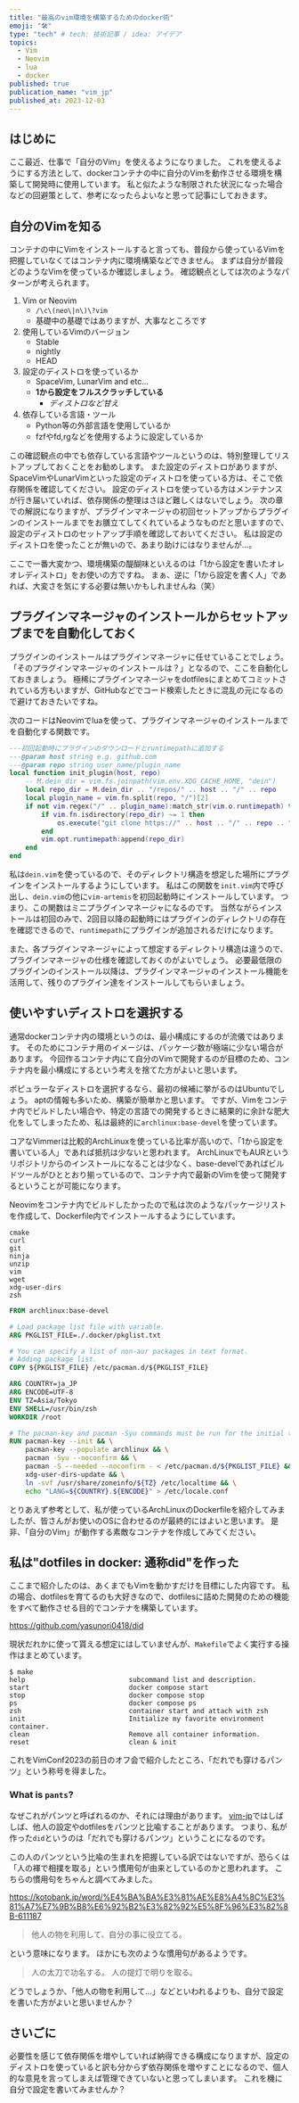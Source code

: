 ```yaml
---
title: "最高のvim環境を構築するためのdocker術"
emoji: "🛠"
type: "tech" # tech: 技術記事 / idea: アイデア
topics:
  - Vim
  - Neovim
  - lua
  - docker
published: true
publication_name: "vim_jp"
published_at: 2023-12-03
---
```


## はじめに

ここ最近、仕事で「自分のVim」を使えるようになりました。
これを使えるようにする方法として、dockerコンテナの中に自分のVimを動作させる環境を構築して開発時に使用しています。
私と似たような制限された状況になった場合などの回避策として、参考になったらよいなと思って記事にしておきます。

## 自分のVimを知る

コンテナの中にVimをインストールすると言っても、普段から使っているVimを把握していなくてはコンテナ内に環境構築などできません。
まずは自分が普段どのようなVimを使っているか確認しましょう。
確認観点としては次のようなパターンが考えられます。

1. Vim or Neovim
    * `/\c\(neo\|n\)\?vim`
    * 基礎中の基礎ではありますが、大事なところです
1. 使用しているVimのバージョン
    * Stable
    * nightly
    * HEAD
1. 設定のディストロを使っているか
    * SpaceVim, LunarVim and etc...
    * **1から設定をフルスクラッチしている**
        * *ディストロなど甘え*
1. 依存している言語・ツール
    * Python等の外部言語を使用しているか
    * fzfやfd,rgなどを使用するように設定しているか

この確認観点の中でも依存している言語やツールというのは、特別整理してリストアップしておくことをお勧めします。
また設定のディストロがありますが、SpaceVimやLunarVimといった設定のディストロを使っている方は、そこで依存関係を確認してください。
設定のディストロを使っている方はメンテナンスが行き届いていれば、依存関係の整理はさほど難しくはないでしょう。
次の章での解説になりますが、プラグインマネージャの初回セットアップからプラグインのインストールまでをお膳立てしてくれているようなものだと思いますので、設定のディストロのセットアップ手順を確認しておいてください。
私は設定のディストロを使ったことが無いので、あまり助けにはなりませんが…。

ここで一番大変かつ、環境構築の醍醐味といえるのは「1から設定を書いたオレオレディストロ」をお使いの方ですね。
まぁ、逆に「1から設定を書く人」であれば、大変さを気にする必要は無いかもしれませんね（笑）

## プラグインマネージャのインストールからセットアップまでを自動化しておく

プラグインのインストールはプラグインマネージャに任せていることでしょう。
「そのプラグインマネージャのインストールは？」となるので、ここを自動化しておきましょう。
極稀にプラグインマネージャをdotfilesにまとめてコミットされている方もいますが、GitHubなどでコード検索したときに混乱の元になるので避けておきたいですね。

次のコードはNeovimでluaを使って、プラグインマネージャのインストールまでを自動化する関数です。

```lua
---初回起動時にプラグインのダウンロードとruntimepathに追加する
---@param host string e.g. github.com
---@param repo string user_name/plugin_name
local function init_plugin(host, repo)
    -- M.dein_dir = vim.fs.joinpath(vim.env.XDG_CACHE_HOME, "dein")
    local repo_dir = M.dein_dir .. "/repos/" .. host .. "/" .. repo
    local plugin_name = vim.fn.split(repo, "/")[2]
    if not vim.regex("/" .. plugin_name):match_str(vim.o.runtimepath) then
        if vim.fn.isdirectory(repo_dir) ~= 1 then
            os.execute("git clone https://" .. host .. "/" .. repo .. " " .. repo_dir)
        end
        vim.opt.runtimepath:append(repo_dir)
    end
end
```

私は`dein.vim`を使っているので、そのディレクトリ構造を想定した場所にプラグインをインストールするようにしています。
私はこの関数を`init.vim`内で呼び出し、`dein.vim`の他に`vim-artemis`を初回起動時にインストールしています。
つまり、この関数はミニプラグインマネージャになるのです。
当然ながらインストールは初回のみで、2回目以降の起動時にはプラグインのディレクトリの存在を確認できるので、`runtimepath`にプラグインが追加されるだけになります。

また、各プラグインマネージャによって想定するディレクトリ構造は違うので、プラグインマネージャの仕様を確認しておくのがよいでしょう。
必要最低限のプラグインのインストール以降は、プラグインマネージャのインストール機能を活用して、残りのプラグイン達をインストールしてもらいましょう。

## 使いやすいディストロを選択する

通常dockerコンテナ内の環境というのは、最小構成にするのが流儀ではあります。
そのためにコンテナ用のイメージは、パッケージ数が極端に少ない場合があります。
今回作るコンテナ内にて自分のVimで開発するのが目標のため、コンテナ内を最小構成にするという考えを捨てた方がよいと思います。

ポピュラーなディストロを選択するなら、最初の候補に挙がるのはUbuntuでしょう。
aptの情報も多いため、構築が簡単かと思います。
ですが、Vimをコンテナ内でビルドしたい場合や、特定の言語での開発するときに結果的に余計な肥大化をしてしまったため、私は最終的に`archlinux:base-devel`を使っています。

コアなVimmerは比較的ArchLinuxを使っている比率が高いので、「1から設定を書いている人」であれば抵抗は少ないと思われます。
ArchLinuxでもAURというリポジトリからのインストールになることは少なく、base-develであればビルドツールがひととおり揃っているので、コンテナ内で最新のVimを使って開発するということが可能になります。

Neovimをコンテナ内でビルドしたかったので私は次のようなパッケージリストを作成して、Dockerfile内でインストールするようにしています。

```text
cmake
curl
git
ninja
unzip
vim
wget
xdg-user-dirs
zsh
```

```Dockerfile
FROM archlinux:base-devel

# Load package list file with variable.
ARG PKGLIST_FILE=./.docker/pkglist.txt

# You can specify a list of non-aur packages in text format.
# Adding package list.
COPY ${PKGLIST_FILE} /etc/pacman.d/${PKGLIST_FILE}

ARG COUNTRY=ja_JP
ARG ENCODE=UTF-8
ENV TZ=Asia/Tokyo
ENV SHELL=/usr/bin/zsh
WORKDIR /root

# The pacman-key and pacman -Syu commands must be run for the initial time with archlinux images.
RUN pacman-key --init && \
    pacman-key --populate archlinux && \
    pacman -Syu --noconfirm && \
    pacman -S --needed --noconfirm - < /etc/pacman.d/${PKGLIST_FILE} && \
    xdg-user-dirs-update && \
    ln -svf /usr/share/zoneinfo/${TZ} /etc/localtime && \
    echo "LANG=${COUNTRY}.${ENCODE}" > /etc/locale.conf
```

とりあえず参考として、私が使っているArchLinuxのDockerfileを紹介してみましたが、皆さんがお使いのOSに合わせるのが最終的にはよいと思います。
是非、「自分のVim」が動作する素敵なコンテナを作成してみてください。

## 私は"dotfiles in docker: 通称did"を作った

ここまで紹介したのは、あくまでもVimを動かすだけを目標にした内容です。
私の場合、dotfilesを育てるのも大好きなので、dotfilesに詰めた開発のための機能をすべて動作させる目的でコンテナを構築しています。

https://github.com/yasunori0418/did

現状だれかに使って貰える想定にはしていませんが、`Makefile`でよく実行する操作はまとめています。

```terminal
$ make
help                          subcommand list and description.
start                         docker compose start
stop                          docker compose stop
ps                            docker compose ps
zsh                           container start and attach with zsh
init                          Initialize my favorite environment container.
clean                         Remove all container information.
reset                         clean & init
```

これをVimConf2023の前日のオフ会で紹介したところ、「だれでも穿けるパンツ」という称号を得ました。

### What is `pants`?

なぜこれがパンツと呼ばれるのか、それには理由があります。
[vim-jp](https://vim-jp.org/)ではしばしば、他人の設定やdotfilesをパンツと比喩することがあります。
つまり、私が作った`did`というのは「だれでも穿けるパンツ」ということになるのです。

この人のパンツという比喩の生まれを把握している訳ではないですが、恐らくは「人の褌で相撲を取る」という慣用句が由来としているのかと思われます。
こちらの慣用句をちゃんと調べてみました。

https://kotobank.jp/word/%E4%BA%BA%E3%81%AE%E8%A4%8C%E3%81%A7%E7%9B%B8%E6%92%B2%E3%82%92%E5%8F%96%E3%82%8B-611187

> 他人の物を利用して、自分の事に役立てる。

という意味になります。
ほかにも次のような慣用句があるようです。

> 人の太刀で功名する。
> 人の提灯で明りを取る。

どうでしょうか、「他人の物を利用して…」などといわれるよりも、自分で設定を書いた方がよいと思いませんか？

## さいごに

必要性を感じて依存関係を増やしていれば納得できる構成になりますが、設定のディストロを使っていると訳も分からず依存関係を増やすことになるので、個人的な意見を言ってしまえば管理できていないと思ってしまいます。
これを機に自分で設定を書いてみませんか？
